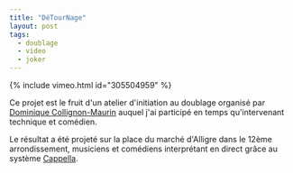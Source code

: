 ```yaml
---
title: "DéTourNage"
layout: post
tags:
  - doublage
  - video
  - joker
---
```


{% include vimeo.html
    id="305504959"
%}

Ce projet est le fruit d'un atelier d'initiation au doublage organisé par [Dominique Collignon-Maurin](https://fr.wikipedia.org/wiki/Dominique_Collignon-Maurin) auquel j'ai participé en temps qu'intervenant technique et comédien.

Le résultat a été projeté sur la place du marché d'Alligre dans le 12ème arrondissement, musiciens et comédiens interprétant en direct grâce au système [Cappella](http:://www.cappella.tv).
